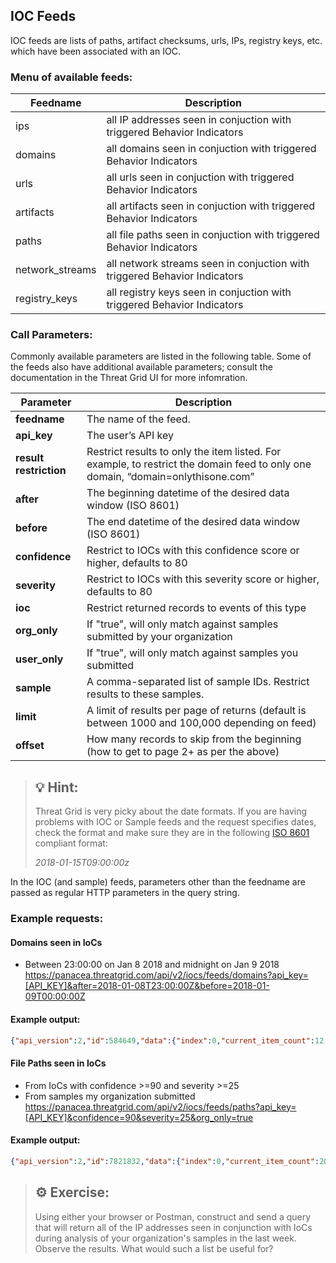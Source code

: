 ## IOC Feeds

IOC feeds are lists of paths, artifact checksums, urls, IPs, registry keys, etc. which have been associated with an IOC.

### Menu of available feeds:

|Feedname|Description|
|--------|-----------|
|ips|all IP addresses seen in conjuction with triggered Behavior Indicators|
|domains|all domains seen in conjuction with triggered Behavior Indicators|
|urls|all urls seen in conjuction with triggered Behavior Indicators|
|artifacts|all artifacts seen in conjuction with triggered Behavior Indicators|
|paths|all file paths seen in conjuction with triggered Behavior Indicators|
|network_streams|all network streams seen in conjuction with triggered Behavior Indicators|
|registry_keys|all registry keys seen in conjuction with triggered Behavior Indicators|

### Call Parameters:
Commonly available parameters are listed in the following table. Some of the feeds also have additional available parameters; consult the documentation in the Threat Grid UI for more infomration. 

| **Parameter**          | **Description**                                                                          |             
|------------------------|-----------------------------------------------------------------------------------------|
| **feedname**           | The name of the feed.                                                                   |
| **api\_key**           | The user’s API key                                                                      |
| **result restriction** | Restrict results to only the item listed. For example, to restrict the domain feed to only one domain, “domain=onlythisone.com” |
| **after**              | The beginning datetime of the desired data window (ISO 8601)                            |
| **before**             | The end datetime of the desired data window    (ISO 8601)                               |
| **confidence**         | Restrict to IOCs with this confidence score or higher, defaults to 80                   |
| **severity**           | Restrict to IOCs with this severity score or higher, defaults to 80                     |
| **ioc**                | Restrict returned records to events of this type                                        |
| **org\_only**          | If "true", will only match against samples submitted by your organization               |
| **user\_only**         | If "true", will only match against samples you submitted                                |
| **sample**             | A comma-separated list of sample IDs. Restrict results to these samples.                |
| **limit**              | A limit of results per page of returns (default is between 1000 and 100,000 depending on feed)|
| **offset**             | How many records to skip from the beginning (how to get to page 2+ as per the above)    |

>## &#128161; Hint:
>
> Threat Grid is very picky about the date formats. If you are having problems with IOC or Sample feeds and the request specifies dates, check the format and make sure they are in the following [ISO 8601](https://en.wikipedia.org/wiki/ISO_8601) compliant format: 
>
>*2018-01-15T09:00:00z*

In the IOC (and sample) feeds, parameters other than the feedname are passed as regular HTTP parameters in the query string.

### Example requests:
#### Domains seen in IoCs

-   Between 23:00:00 on Jan 8 2018 and midnight on Jan 9 2018
https://panacea.threatgrid.com/api/v2/iocs/feeds/domains?api_key=[API_KEY]&after=2018-01-08T23:00:00Z&before=2018-01-09T00:00:00Z

#### Example output:

```json
{"api_version":2,"id":584649,"data":{"index":0,"current_item_count":12,"items_per_page":1000,"items":[{"domain":"h120831.s07.test-hf.su","timestamp":"2018-01-08T23:11:44Z","ioc":"network-snort-malware","confidence":95,"severity":95,"sample_id":"3afbe9eb2e5641d1ab3dd79c623458e9","sample_sha256":"280763aaf275cdb1499e2d3f2dd4b9eafbbd85a4ee77da41e60723b0e5f1974f"},{"domain":"h120831.s07.test-hf.su","timestamp":"2018-01-08T23:07:43Z","ioc":"network-snort-malware","confidence":95,"severity":95,"sample_id":"b1058c961d2124f9e02ae664ff5ffcd8","sample_sha256":"280763aaf275cdb1499e2d3f2dd4b9eafbbd85a4ee77da41e60723b0e5f1974f"},{"domain":"greatlymissed.co.za","timestamp":"2018-01-08T23:03:27Z","ioc":"document-network-traffic","confidence":90,"severity":100,"sample_id":"267d6f282408cf955a47f47612c6ef36","sample_sha256":"13d381b160d46739c4d9cddff9221f8f55fe9f1b51cfca911295e2ee6b61c792"},{…}]}}
```

#### File Paths seen in IoCs
 
-   From IoCs with confidence >=90 and severity >=25
-   From samples my organization submitted
https://panacea.threatgrid.com/api/v2/iocs/feeds/paths?api_key=[API_KEY]&confidence=90&severity=25&org_only=true

#### Example output:

```JSON
{"api_version":2,"id":7821832,"data":{"index":0,"current_item_count":20,"items_per_page":1000,"items":[{"path":"index.min.js","timestamp":"2018-01-08T23:59:43Z","ioc":"js-uses-encrypt-decrypt","confidence":90,"severity":75,"sample_id":"e7aa1763546059314f76ff09c0a1ea38","sample_sha256":"7bb4ec1304af493f885af90ef0ad49a06033bfa3b433c3a06657aa961e802a12"},{…}]}}
```

>##  	&#9881; Exercise:
> 
> Using either your browser or Postman, construct and send a query that will return all of the IP addresses seen in conjunction with IoCs during analysis of your organization's samples in the last week. Observe the results.
> What would such a list be useful for?
